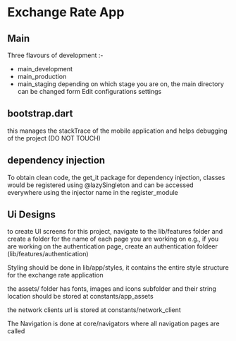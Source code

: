 # Exchange Rate App

## Main

Three flavours of development :-
- main_development
- main_production
- main_staging
 depending on which stage you are on, the main directory can be changed form Edit configurations settings

## bootstrap.dart

this manages the stackTrace of the mobile application and helps debugging of the project (DO NOT TOUCH)

## dependency injection
To obtain clean code, the get_it package for dependency injection, classes would be registered using @lazySingleton and can be accessed everywhere using the injector name in the register_module

## Ui Designs
 to create UI screens for this project, navigate to the lib/features folder and create a folder for the name of each
 page you are working on e.g., if you are working on the authentication page, create an authentication foldeer (lib/features/authentication)
 
Styling should be done in lib/app/styles, it contains the entire style structure for the exchange rate application

the  assets/ folder has fonts, images and icons subfolder and their string location should be stored at constants/app_assets

the network clients url is stored at constants/network_client

The Navigation is done at core/navigators where all navigation pages are called